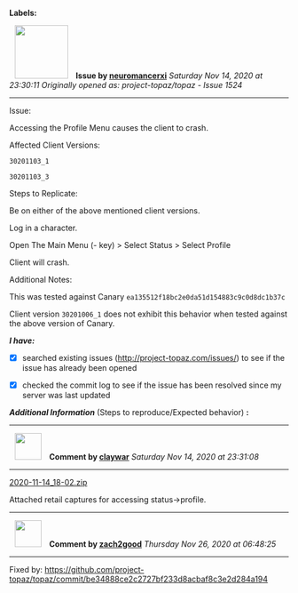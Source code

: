 **Labels:**



<a href="https://github.com/neuromancerxi"><img src="https://avatars0.githubusercontent.com/u/3996176?v=4" width="96" height="96" hspace="10"></img></a> **Issue by [neuromancerxi](https://github.com/neuromancerxi)**
_Saturday Nov 14, 2020 at 23:30:11_
_Originally opened as: project-topaz/topaz - Issue 1524_

----

Issue:

Accessing the Profile Menu causes the client to crash.

Affected Client Versions:

`30201103_1`
`30201103_3`

Steps to Replicate:

Be on either of the above mentioned client versions.
Log in a character.
Open The Main Menu (- key) > Select Status > Select Profile
Client will crash.

Additional Notes:

This was tested against Canary `ea135512f18bc2e0da51d154883c9c0d8dc1b37c`
Client version `30201006_1` does not exhibit this behavior when tested against the above version of Canary.

<!-- place 'x' mark between square [] brackets to checkmark box -->
**_I have:_**

- [x] searched existing issues (http://project-topaz.com/issues/) to see if the issue has already been opened
- [x] checked the commit log to see if the issue has been resolved since my server was last updated

**_Additional Information_** (Steps to reproduce/Expected behavior) **:** 




----
<a href="https://github.com/claywar"><img src="https://avatars1.githubusercontent.com/u/12447174?v=4" width="48" height="48" hspace="10"></img></a> **Comment by [claywar](https://github.com/claywar)**
_Saturday Nov 14, 2020 at 23:31:08_

----

[2020-11-14_18-02.zip](https://github.com/project-topaz/topaz/files/5541582/2020-11-14_18-02.zip)
Attached retail captures for accessing status->profile.


----
<a href="https://github.com/zach2good"><img src="https://avatars3.githubusercontent.com/u/1389729?v=4" width="48" height="48" hspace="10"></img></a> **Comment by [zach2good](https://github.com/zach2good)**
_Thursday Nov 26, 2020 at 06:48:25_

----

Fixed by: https://github.com/project-topaz/topaz/commit/be34888ce2c2727bf233d8acbaf8c3e2d284a194
